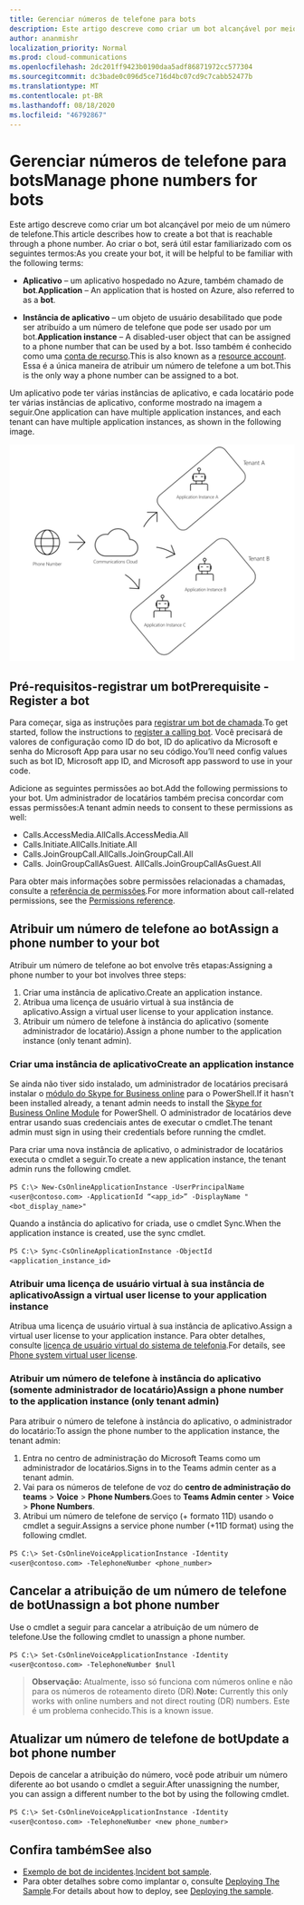 ```yaml
---
title: Gerenciar números de telefone para bots
description: Este artigo descreve como criar um bot alcançável por meio de um número de telefone.
author: ananmishr
localization_priority: Normal
ms.prod: cloud-communications
ms.openlocfilehash: 2dc201ff9423b0190daa5adf86871972cc577304
ms.sourcegitcommit: dc3bade0c096d5ce716d4bc07cd9c7cabb52477b
ms.translationtype: MT
ms.contentlocale: pt-BR
ms.lasthandoff: 08/18/2020
ms.locfileid: "46792867"
---
```

# <a name="manage-phone-numbers-for-bots"></a><span data-ttu-id="bd8c7-103">Gerenciar números de telefone para bots</span><span class="sxs-lookup"><span data-stu-id="bd8c7-103">Manage phone numbers for bots</span></span> 

<span data-ttu-id="bd8c7-104">Este artigo descreve como criar um bot alcançável por meio de um número de telefone.</span><span class="sxs-lookup"><span data-stu-id="bd8c7-104">This article describes how to create a bot that is reachable through a phone number.</span></span> <span data-ttu-id="bd8c7-105">Ao criar o bot, será útil estar familiarizado com os seguintes termos:</span><span class="sxs-lookup"><span data-stu-id="bd8c7-105">As you create your bot, it will be helpful to be familiar with the following terms:</span></span>

- <span data-ttu-id="bd8c7-106">**Aplicativo** – um aplicativo hospedado no Azure, também chamado de **bot**.</span><span class="sxs-lookup"><span data-stu-id="bd8c7-106">**Application** – An application that is hosted on Azure, also referred to as a **bot**.</span></span>

- <span data-ttu-id="bd8c7-107">**Instância de aplicativo** – um objeto de usuário desabilitado que pode ser atribuído a um número de telefone que pode ser usado por um bot.</span><span class="sxs-lookup"><span data-stu-id="bd8c7-107">**Application instance** – A disabled-user object that can be assigned to a phone number that can be used by a bot.</span></span> <span data-ttu-id="bd8c7-108">Isso também é conhecido como uma [conta de recurso](https://docs.microsoft.com/microsoftteams/manage-resource-accounts).</span><span class="sxs-lookup"><span data-stu-id="bd8c7-108">This is also known as a [resource account](https://docs.microsoft.com/microsoftteams/manage-resource-accounts).</span></span> <span data-ttu-id="bd8c7-109">Essa é a única maneira de atribuir um número de telefone a um bot.</span><span class="sxs-lookup"><span data-stu-id="bd8c7-109">This is the only way a phone number can be assigned to a bot.</span></span>

<span data-ttu-id="bd8c7-110">Um aplicativo pode ter várias instâncias de aplicativo, e cada locatário pode ter várias instâncias de aplicativo, conforme mostrado na imagem a seguir.</span><span class="sxs-lookup"><span data-stu-id="bd8c7-110">One application can have multiple application instances, and each tenant can have multiple application instances, as shown in the following image.</span></span>

![Imagem mostrando um número de telefone com locatários com uma ou mais instâncias de aplicativo](images/communications-app-tenant.PNG)

## <a name="prerequisite---register-a-bot"></a><span data-ttu-id="bd8c7-112">Pré-requisitos-registrar um bot</span><span class="sxs-lookup"><span data-stu-id="bd8c7-112">Prerequisite - Register a bot</span></span>
<span data-ttu-id="bd8c7-113">Para começar, siga as instruções para [registrar um bot de chamada](https://microsoftgraph.github.io/microsoft-graph-comms-samples/docs/articles/calls/register-calling-bot.html).</span><span class="sxs-lookup"><span data-stu-id="bd8c7-113">To get started, follow the instructions to [register a calling bot](https://microsoftgraph.github.io/microsoft-graph-comms-samples/docs/articles/calls/register-calling-bot.html).</span></span> <span data-ttu-id="bd8c7-114">Você precisará de valores de configuração como ID do bot, ID do aplicativo da Microsoft e senha do Microsoft App para usar no seu código.</span><span class="sxs-lookup"><span data-stu-id="bd8c7-114">You’ll need config values such as bot ID, Microsoft app ID, and Microsoft app password to use in your code.</span></span>

<span data-ttu-id="bd8c7-115">Adicione as seguintes permissões ao bot.</span><span class="sxs-lookup"><span data-stu-id="bd8c7-115">Add the following permissions to your bot.</span></span> <span data-ttu-id="bd8c7-116">Um administrador de locatários também precisa concordar com essas permissões:</span><span class="sxs-lookup"><span data-stu-id="bd8c7-116">A tenant admin needs to consent to these permissions as well:</span></span>

- <span data-ttu-id="bd8c7-117">Calls.AccessMedia.All</span><span class="sxs-lookup"><span data-stu-id="bd8c7-117">Calls.AccessMedia.All</span></span>
- <span data-ttu-id="bd8c7-118">Calls.Initiate.All</span><span class="sxs-lookup"><span data-stu-id="bd8c7-118">Calls.Initiate.All</span></span>
- <span data-ttu-id="bd8c7-119">Calls.JoinGroupCall.All</span><span class="sxs-lookup"><span data-stu-id="bd8c7-119">Calls.JoinGroupCall.All</span></span>
- <span data-ttu-id="bd8c7-120">Calls. JoinGroupCallAsGuest. All</span><span class="sxs-lookup"><span data-stu-id="bd8c7-120">Calls.JoinGroupCallAsGuest.All</span></span>

<span data-ttu-id="bd8c7-121">Para obter mais informações sobre permissões relacionadas a chamadas, consulte a [referência de permissões](permissions-reference.md#calls-permissions).</span><span class="sxs-lookup"><span data-stu-id="bd8c7-121">For more information about call-related permissions, see the [Permissions reference](permissions-reference.md#calls-permissions).</span></span>


## <a name="assign-a-phone-number-to-your-bot"></a><span data-ttu-id="bd8c7-122">Atribuir um número de telefone ao bot</span><span class="sxs-lookup"><span data-stu-id="bd8c7-122">Assign a phone number to your bot</span></span>

<span data-ttu-id="bd8c7-123">Atribuir um número de telefone ao bot envolve três etapas:</span><span class="sxs-lookup"><span data-stu-id="bd8c7-123">Assigning a phone number to your bot involves three steps:</span></span>

1.  <span data-ttu-id="bd8c7-124">Criar uma instância de aplicativo.</span><span class="sxs-lookup"><span data-stu-id="bd8c7-124">Create an application instance.</span></span>
2.  <span data-ttu-id="bd8c7-125">Atribua uma licença de usuário virtual à sua instância de aplicativo.</span><span class="sxs-lookup"><span data-stu-id="bd8c7-125">Assign a virtual user license to your application instance.</span></span>
3.  <span data-ttu-id="bd8c7-126">Atribuir um número de telefone à instância do aplicativo (somente administrador de locatário).</span><span class="sxs-lookup"><span data-stu-id="bd8c7-126">Assign a phone number to the application instance (only tenant admin).</span></span>

### <a name="create-an-application-instance"></a><span data-ttu-id="bd8c7-127">Criar uma instância de aplicativo</span><span class="sxs-lookup"><span data-stu-id="bd8c7-127">Create an application instance</span></span>

<span data-ttu-id="bd8c7-128">Se ainda não tiver sido instalado, um administrador de locatários precisará instalar o [módulo do Skype for Business online](https://www.microsoft.com/download/details.aspx?id=39366) para o PowerShell.</span><span class="sxs-lookup"><span data-stu-id="bd8c7-128">If it hasn't been installed already, a tenant admin needs to install the [Skype for Business Online Module](https://www.microsoft.com/download/details.aspx?id=39366) for PowerShell.</span></span> <span data-ttu-id="bd8c7-129">O administrador de locatários deve entrar usando suas credenciais antes de executar o cmdlet.</span><span class="sxs-lookup"><span data-stu-id="bd8c7-129">The tenant admin must sign in using their credentials before running the cmdlet.</span></span>

<span data-ttu-id="bd8c7-130">Para criar uma nova instância de aplicativo, o administrador de locatários executa o cmdlet a seguir.</span><span class="sxs-lookup"><span data-stu-id="bd8c7-130">To create a new application instance, the tenant admin runs the following cmdlet.</span></span>

`PS C:\> New-CsOnlineApplicationInstance -UserPrincipalName <user@contoso.com> -ApplicationId “<app_id>” -DisplayName "<bot_display_name>"`

<span data-ttu-id="bd8c7-131">Quando a instância do aplicativo for criada, use o cmdlet Sync.</span><span class="sxs-lookup"><span data-stu-id="bd8c7-131">When the application instance is created, use the sync cmdlet.</span></span>

`PS C:\> Sync-CsOnlineApplicationInstance -ObjectId <application_instance_id>`

### <a name="assign-a-virtual-user-license-to-your-application-instance"></a><span data-ttu-id="bd8c7-132">Atribuir uma licença de usuário virtual à sua instância de aplicativo</span><span class="sxs-lookup"><span data-stu-id="bd8c7-132">Assign a virtual user license to your application instance</span></span>

<span data-ttu-id="bd8c7-133">Atribua uma licença de usuário virtual à sua instância de aplicativo.</span><span class="sxs-lookup"><span data-stu-id="bd8c7-133">Assign a virtual user license to your application instance.</span></span> <span data-ttu-id="bd8c7-134">Para obter detalhes, consulte [licença de usuário virtual do sistema de telefonia](https://docs.microsoft.com/microsoftteams/teams-add-on-licensing/virtual-user).</span><span class="sxs-lookup"><span data-stu-id="bd8c7-134">For details, see [Phone system virtual user license](https://docs.microsoft.com/microsoftteams/teams-add-on-licensing/virtual-user).</span></span>

### <a name="assign-a-phone-number-to-the-application-instance-only-tenant-admin"></a><span data-ttu-id="bd8c7-135">Atribuir um número de telefone à instância do aplicativo (somente administrador de locatário)</span><span class="sxs-lookup"><span data-stu-id="bd8c7-135">Assign a phone number to the application instance (only tenant admin)</span></span>

<span data-ttu-id="bd8c7-136">Para atribuir o número de telefone à instância do aplicativo, o administrador do locatário:</span><span class="sxs-lookup"><span data-stu-id="bd8c7-136">To assign the phone number to the application instance, the tenant admin:</span></span>

1. <span data-ttu-id="bd8c7-137">Entra no centro de administração do Microsoft Teams como um administrador de locatários.</span><span class="sxs-lookup"><span data-stu-id="bd8c7-137">Signs in to the Teams admin center as a tenant admin.</span></span>
2. <span data-ttu-id="bd8c7-138">Vai para os números de telefone de voz do **centro de administração do teams**  >  **Voice**  >  **Phone Numbers**.</span><span class="sxs-lookup"><span data-stu-id="bd8c7-138">Goes to **Teams Admin center** > **Voice** > **Phone Numbers**.</span></span>
3. <span data-ttu-id="bd8c7-139">Atribui um número de telefone de serviço (+ formato 11D) usando o cmdlet a seguir.</span><span class="sxs-lookup"><span data-stu-id="bd8c7-139">Assigns a service phone number (+11D format) using the following cmdlet.</span></span>

  `PS C:\> Set-CsOnlineVoiceApplicationInstance -Identity <user@contoso.com> -TelephoneNumber <phone_number>`

## <a name="unassign-a-bot-phone-number"></a><span data-ttu-id="bd8c7-140">Cancelar a atribuição de um número de telefone de bot</span><span class="sxs-lookup"><span data-stu-id="bd8c7-140">Unassign a bot phone number</span></span>

<span data-ttu-id="bd8c7-141">Use o cmdlet a seguir para cancelar a atribuição de um número de telefone.</span><span class="sxs-lookup"><span data-stu-id="bd8c7-141">Use the following cmdlet to unassign a phone number.</span></span>

`PS C:\> Set-CsOnlineVoiceApplicationInstance -Identity <user@contoso.com> -TelephoneNumber $null`

><span data-ttu-id="bd8c7-142">**Observação:** Atualmente, isso só funciona com números online e não para os números de roteamento direto (DR).</span><span class="sxs-lookup"><span data-stu-id="bd8c7-142">**Note:** Currently this only works with online numbers and not direct routing (DR) numbers.</span></span> <span data-ttu-id="bd8c7-143">Este é um problema conhecido.</span><span class="sxs-lookup"><span data-stu-id="bd8c7-143">This is a known issue.</span></span>

## <a name="update-a-bot-phone-number"></a><span data-ttu-id="bd8c7-144">Atualizar um número de telefone de bot</span><span class="sxs-lookup"><span data-stu-id="bd8c7-144">Update a bot phone number</span></span>

<span data-ttu-id="bd8c7-145">Depois de cancelar a atribuição do número, você pode atribuir um número diferente ao bot usando o cmdlet a seguir.</span><span class="sxs-lookup"><span data-stu-id="bd8c7-145">After unassigning the number, you can assign a different number to the bot by using the following cmdlet.</span></span>

`PS C:\> Set-CsOnlineVoiceApplicationInstance -Identity <user@contoso.com> -TelephoneNumber <new phone_number>`

## <a name="see-also"></a><span data-ttu-id="bd8c7-146">Confira também</span><span class="sxs-lookup"><span data-stu-id="bd8c7-146">See also</span></span>

- <span data-ttu-id="bd8c7-147">[Exemplo de bot de incidentes](https://github.com/microsoftgraph/microsoft-graph-comms-samples/tree/master/Samples/BetaSamples/RemoteMediaSamples/IncidentBot).</span><span class="sxs-lookup"><span data-stu-id="bd8c7-147">[Incident bot sample](https://github.com/microsoftgraph/microsoft-graph-comms-samples/tree/master/Samples/BetaSamples/RemoteMediaSamples/IncidentBot).</span></span> 
 - <span data-ttu-id="bd8c7-148">Para obter detalhes sobre como implantar o, consulte [Deploying The Sample](https://github.com/microsoftgraph/microsoft-graph-comms-samples/blob/master/Samples/BetaSamples/RemoteMediaSamples/README.md#deploying-the-sample).</span><span class="sxs-lookup"><span data-stu-id="bd8c7-148">For details about how to deploy, see [Deploying the sample](https://github.com/microsoftgraph/microsoft-graph-comms-samples/blob/master/Samples/BetaSamples/RemoteMediaSamples/README.md#deploying-the-sample).</span></span>

